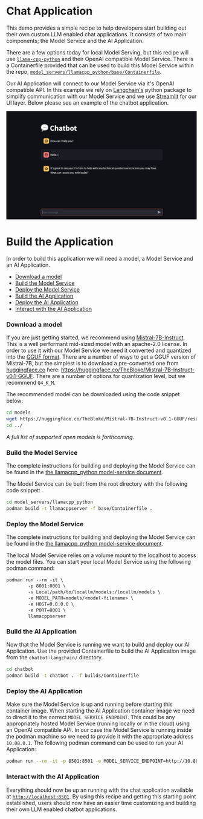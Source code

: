 # Chat Application

  This demo provides a simple recipe to help developers start building out their own custom LLM enabled chat applications. It consists of two main components; the Model Service and the AI Application.

  There are a few options today for local Model Serving, but this recipe will use [`llama-cpp-python`](https://github.com/abetlen/llama-cpp-python) and their OpenAI compatible Model Service. There is a Containerfile provided that can be used to build this Model Service within the repo, [`model_servers/llamacpp_python/base/Containerfile`](/model_servers/llamacpp_python/base/Containerfile).

  Our AI Application will connect to our Model Service via it's OpenAI compatible API. In this example we rely on [Langchain's](https://python.langchain.com/docs/get_started/introduction) python package to simplify communication with our Model Service and we use [Streamlit](https://streamlit.io/) for our UI layer. Below please see an example of the chatbot application.               


![](/assets/chatbot_ui.png) 


# Build the Application

In order to build this application we will need a model, a Model Service and an AI Application.  

* [Download a model](#download-a-model)
* [Build the Model Service](#build-the-model-service)
* [Deploy the Model Service](#deploy-the-model-service)
* [Build the AI Application](#build-the-ai-application)
* [Deploy the AI Application](#deploy-the-ai-application)
* [Interact with the AI Application](#interact-with-the-ai-application)

### Download a model

If you are just getting started, we recommend using [Mistral-7B-Instruct](https://huggingface.co/mistralai/Mistral-7B-Instruct-v0.1). This is a well performant mid-sized model with an apache-2.0 license. In order to use it with our Model Service we need it converted and quantized into the [GGUF format](https://github.com/ggerganov/ggml/blob/master/docs/gguf.md). There are a number of ways to get a GGUF version of Mistral-7B, but the simplest is to download a pre-converted one from [huggingface.co](https://huggingface.co) here: https://huggingface.co/TheBloke/Mistral-7B-Instruct-v0.1-GGUF. There are a number of options for quantization level, but we recommend `Q4_K_M`. 

The recommended model can be downloaded using the code snippet below:

```bash
cd models
wget https://huggingface.co/TheBloke/Mistral-7B-Instruct-v0.1-GGUF/resolve/main/mistral-7b-instruct-v0.1.Q4_K_M.gguf
cd ../
```

_A full list of supported open models is forthcoming._  


### Build the Model Service

The complete instructions for building and deploying the Model Service can be found in the [the llamacpp_python model-service document](../model_servers/llamacpp_python/README.md).

The Model Service can be built from the root directory with the following code snippet:

```bash
cd model_servers/llamacpp_python
podman build -t llamacppserver -f base/Containerfile .
```

### Deploy the Model Service

The complete instructions for building and deploying the Model Service can be found in the [the llamacpp_python model-service document](../model_servers/llamacpp_python/README.md).

The local Model Service relies on a volume mount to the localhost to access the model files. You can start your local Model Service using the following podman command:  

```
podman run --rm -it \
        -p 8001:8001 \
        -v Local/path/to/locallm/models:/locallm/models \
        -e MODEL_PATH=models/<model-filename> \
        -e HOST=0.0.0.0 \
        -e PORT=8001 \
        llamacppserver
```

### Build the AI Application

Now that the Model Service is running we want to build and deploy our AI Application. Use the provided Containerfile to build the AI Application image from the `chatbot-langchain/` directory.

```bash
cd chatbot
podman build -t chatbot . -f builds/Containerfile   
```
### Deploy the AI Application

Make sure the Model Service is up and running before starting this container image. When starting the AI Application container image we need to direct it to the correct `MODEL_SERVICE_ENDPOINT`. This could be any appropriately hosted Model Service (running locally or in the cloud) using an OpenAI compatible API. In our case the Model Service is running inside the podman machine so we need to provide it with the appropriate address `10.88.0.1`. The following podman command can be used to run your AI Application:  

```bash
podman run --rm -it -p 8501:8501 -e MODEL_SERVICE_ENDPOINT=http://10.88.0.1:8001/v1 chatbot   
```

### Interact with the AI Application

Everything should now be up an running with the chat application available at [`http://localhost:8501`](http://localhost:8501). By using this recipe and getting this starting point established, users should now have an easier time customizing and building their own LLM enabled chatbot applications.   






